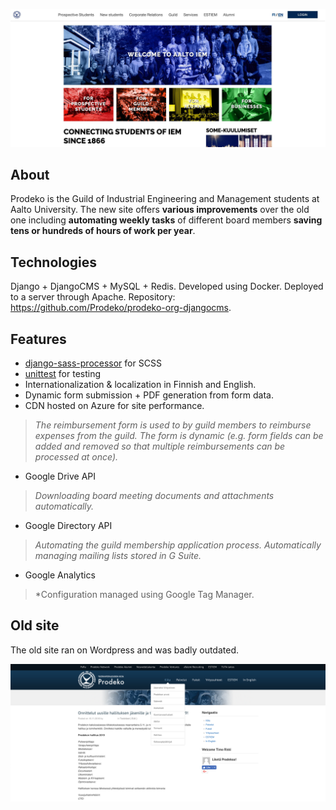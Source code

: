 ![prodeko.org](images/prodeko-org.jpg)
 
## About
Prodeko is the Guild of Industrial Engineering and Management students at Aalto University. The new site offers **various improvements** over the old one including **automating weekly tasks** of different board members **saving tens or hundreds of hours of work per year**. 

## Technologies
Django + DjangoCMS + MySQL + Redis. Developed using Docker. Deployed to a server through Apache. Repository: https://github.com/Prodeko/prodeko-org-djangocms.

## Features
- [django-sass-processor](https://github.com/jrief/django-sass-processor) for SCSS 
- [unittest](https://docs.python.org/3/library/unittest.html#module-unittest) for testing 
- Internationalization & localization in Finnish and English.
- Dynamic form submission + PDF generation from form data.
- CDN hosted on Azure for site performance.
> *The reimbursement form is used to by guild members to reimburse expenses from the guild. The form is dynamic (e.g. form fields can be added and removed so that multiple reimbursements can be processed at once).*
- Google Drive API 
> *Downloading board meeting documents and attachments automatically.*
- Google Directory API
> *Automating the guild membership application process. Automatically managing mailing lists stored in G Suite.*
- Google Analytics
> *Configuration managed using Google Tag Manager.

## Old site
The old site ran on Wordpress and was badly outdated.

![prodeko.org](images/old-prodeko-org.png)

